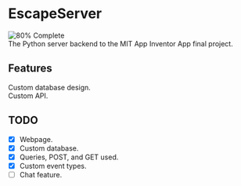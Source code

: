 # EscapeServer
![80% Complete](https://progress-bar.xyz/80)\
The Python server backend to the MIT App Inventor App final project.

## Features
Custom database design.\
Custom API.

## TODO
- [x] Webpage.
- [x] Custom database.
- [x] Queries, POST, and GET used.
- [x] Custom event types.
- [ ] Chat feature.
